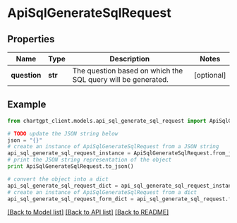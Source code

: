 # ApiSqlGenerateSqlRequest


## Properties
Name | Type | Description | Notes
------------ | ------------- | ------------- | -------------
**question** | **str** | The question based on which the SQL query will be generated. | [optional] 

## Example

```python
from chartgpt_client.models.api_sql_generate_sql_request import ApiSqlGenerateSqlRequest

# TODO update the JSON string below
json = "{}"
# create an instance of ApiSqlGenerateSqlRequest from a JSON string
api_sql_generate_sql_request_instance = ApiSqlGenerateSqlRequest.from_json(json)
# print the JSON string representation of the object
print ApiSqlGenerateSqlRequest.to_json()

# convert the object into a dict
api_sql_generate_sql_request_dict = api_sql_generate_sql_request_instance.to_dict()
# create an instance of ApiSqlGenerateSqlRequest from a dict
api_sql_generate_sql_request_form_dict = api_sql_generate_sql_request.from_dict(api_sql_generate_sql_request_dict)
```
[[Back to Model list]](../README.md#documentation-for-models) [[Back to API list]](../README.md#documentation-for-api-endpoints) [[Back to README]](../README.md)


